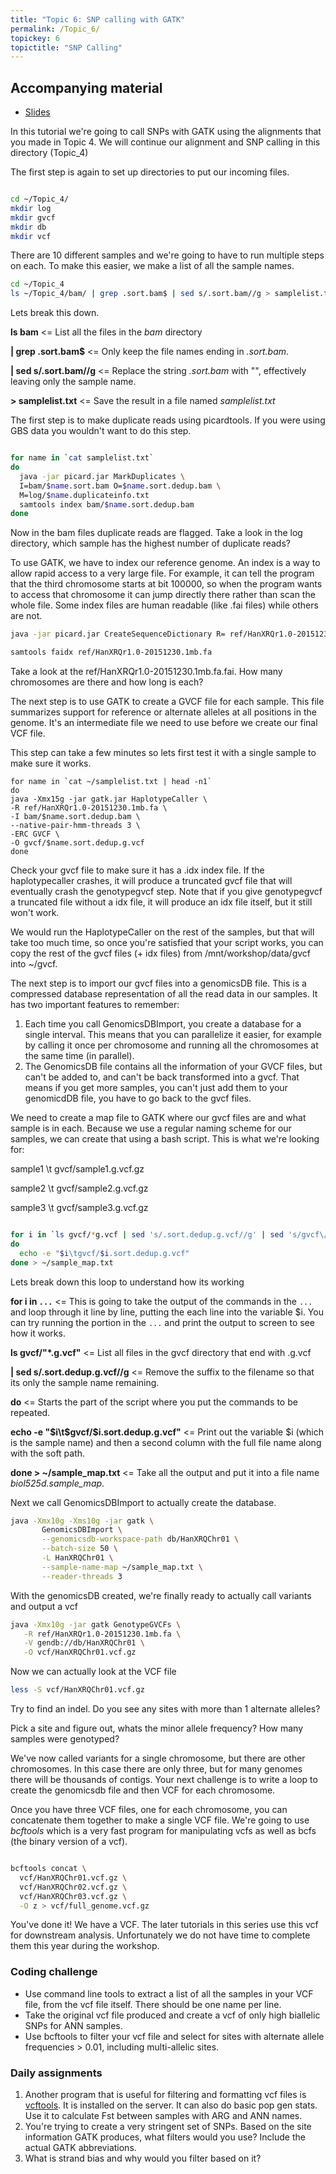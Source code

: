 ```yaml
---
title: "Topic 6: SNP calling with GATK"
permalink: /Topic_6/
topickey: 6
topictitle: "SNP Calling"
---
```


## Accompanying material
* [Slides](./Topic_6.pdf)

In this tutorial we're going to call SNPs with GATK using the alignments that you made in Topic 4. We will continue our alignment and SNP calling in this directory (Topic_4)

The first step is again to set up directories to put our incoming files.
```bash

cd ~/Topic_4/
mkdir log
mkdir gvcf
mkdir db
mkdir vcf
```

There are 10 different samples and we're going to have to run multiple steps on each. To make this easier, we make a list of all the sample names.
```bash
cd ~/Topic_4
ls ~/Topic_4/bam/ | grep .sort.bam$ | sed s/.sort.bam//g > samplelist.txt
```
Lets break this down. 

**ls bam** <= List all the files in the _bam_ directory

**\| grep .sort.bam$** <= Only keep the file names ending in _.sort.bam_.

**\| sed s/.sort.bam//g** <= Replace the string _.sort.bam_ with "", effectively leaving only the sample name.

**> samplelist.txt** <= Save the result in a file named _samplelist.txt_


The first step is to make duplicate reads using picardtools. If you were using GBS data you wouldn't want to do this step.

```bash

for name in `cat samplelist.txt` 
do
  java -jar picard.jar MarkDuplicates \
  I=bam/$name.sort.bam O=$name.sort.dedup.bam \
  M=log/$name.duplicateinfo.txt
  samtools index bam/$name.sort.dedup.bam
done 

```

Now in the bam files duplicate reads are flagged. Take a look in the log directory, which sample has the highest number of duplicate reads?


To use GATK, we have to index our reference genome. An index is a way to allow rapid access to a very large file. For example, it can tell the program that the third chromosome starts at bit 100000, so when the program wants to access that chromosome it can jump directly there rather than scan the whole file. Some index files are human readable (like .fai files) while others are not.
```bash
java -jar picard.jar CreateSequenceDictionary R= ref/HanXRQr1.0-20151230.1mb.fa O= ref/HanXRQr1.0-20151230.1mb.dict

samtools faidx ref/HanXRQr1.0-20151230.1mb.fa
```
Take a look at the ref/HanXRQr1.0-20151230.1mb.fa.fai. How many chromosomes are there and how long is each? 

The next step is to use GATK to create a GVCF file for each sample. This file summarizes support for reference or alternate alleles at all positions in the genome. It's an intermediate file we need to use before we create our final VCF file.

This step can take a few minutes so lets first test it with a single sample to make sure it works.
```
for name in `cat ~/samplelist.txt | head -n1` 
do 
java -Xmx15g -jar gatk.jar HaplotypeCaller \
-R ref/HanXRQr1.0-20151230.1mb.fa \
-I bam/$name.sort.dedup.bam \
--native-pair-hmm-threads 3 \
-ERC GVCF \
-O gvcf/$name.sort.dedup.g.vcf 
done
```
Check your gvcf file to make sure it has a .idx index file. If the haplotypecaller crashes, it will produce a truncated gvcf file that will eventually crash the genotypegvcf step. Note that if you give genotypegvcf a truncated file without a idx file, it will produce an idx file itself, but it still won't work.

We would run the HaplotypeCaller on the rest of the samples, but that will take too much time, so once you're satisfied that your script works, you can copy the rest of the gvcf files (+ idx files) from /mnt/workshop/data/gvcf into ~/gvcf.

The next step is to import our gvcf files into a genomicsDB file. This is a compressed database representation of all the read data in our samples. It has two important features to remember:

1. Each time you call GenomicsDBImport, you create a database for a single interval. This means that you can parallelize it easier, for example by calling it once per chromosome and running all the chromosomes at the same time (in parallel).
2. The GenomicsDB file contains all the information of your GVCF files, but can't be added to, and can't be back transformed into a gvcf. That means if you get more samples, you can't just add them to your genomicdDB file, you have to go back to the gvcf files.


We need to create a map file to GATK where our gvcf files are and what sample is in each. Because we use a regular naming scheme for our samples, we can create that using a bash script.
This is what we're looking for:

sample1 \t gvcf/sample1.g.vcf.gz

sample2 \t gvcf/sample2.g.vcf.gz

sample3 \t gvcf/sample3.g.vcf.gz

```bash

for i in `ls gvcf/*g.vcf | sed 's/.sort.dedup.g.vcf//g' | sed 's/gvcf\///g'`
do
  echo -e "$i\tgvcf/$i.sort.dedup.g.vcf"
done > ~/sample_map.txt

```

Lets break down this loop to understand how its working 

**for i in `...`** <= This is going to take the output of the commands in the `...` and loop through it line by line, putting the each line into the variable $i. You can try running the portion in the `...` and print the output to screen to see how it works.

**ls gvcf/"*.g.vcf"** <= List all files in the gvcf directory that end with .g.vcf

**\| sed s/.sort.dedup.g.vcf//g** <= Remove the suffix to the filename so that its only the sample name remaining.

**do** <= Starts the part of the script where you put the commands to be repeated.

**echo -e "$i\t$gvcf/$i.sort.dedup.g.vcf"** <= Print out the variable $i (which is the sample name) and then a second column with the full file name along with the soft path.

**done > ~/sample_map.txt** <= Take all the output and put it into a file name _biol525d.sample_map_.


Next we call GenomicsDBImport to actually create the database.
```bash
java -Xmx10g -Xms10g -jar gatk \
       GenomicsDBImport \
       --genomicsdb-workspace-path db/HanXRQChr01 \
       --batch-size 50 \
       -L HanXRQChr01 \
       --sample-name-map ~/sample_map.txt \
       --reader-threads 3
```

With the genomicsDB created, we're finally ready to actually call variants and output a vcf
```bash
java -Xmx10g -jar gatk GenotypeGVCFs \
   -R ref/HanXRQr1.0-20151230.1mb.fa \
   -V gendb://db/HanXRQChr01 \
   -O vcf/HanXRQChr01.vcf.gz
```
Now we can actually look at the VCF file

```bash
less -S vcf/HanXRQChr01.vcf.gz
```

Try to find an indel. Do you see any sites with more than 1 alternate alleles? 

Pick a site and figure out, whats the minor allele frequency? How many samples were genotyped? 

We've now called variants for a single chromosome, but there are other chromosomes. In this case there are only three, but for many genomes there will be thousands of contigs. Your next challenge is to write a loop to create the genomicsdb file and then VCF for each chromosome. 

Once you have three VCF files, one for each chromosome, you can concatenate them together to make a single VCF file. We're going to use _bcftools_ which is a very fast program for manipulating vcfs as well as bcfs (the binary version of a vcf).

```bash

bcftools concat \
  vcf/HanXRQChr01.vcf.gz \
  vcf/HanXRQChr02.vcf.gz \
  vcf/HanXRQChr03.vcf.gz \
  -O z > vcf/full_genome.vcf.gz

```

You've done it! We have a VCF. The later tutorials in this series use this vcf for downstream analysis. Unfortunately we do not have time to complete them this year during the workshop.

### Coding challenge
* Use command line tools to extract a list of all the samples in your VCF file, from the vcf file itself. There should be one name per line.
* Take the original vcf file produced and create a vcf of only high biallelic SNPs for ANN samples. 
* Use bcftools to filter your vcf file and select for sites with alternate allele frequencies > 0.01, including multi-allelic sites. 

### Daily assignments
1. Another program that is useful for filtering and formatting vcf files is [vcftools](https://vcftools.github.io/index.html). It is installed on the server. It can also do basic pop gen stats. Use it to calculate Fst between samples with ARG and ANN names.
2. You're trying to create a very stringent set of SNPs. Based on the site information GATK produces, what filters would you use? Include the actual GATK abbreviations.
3. What is strand bias and why would you filter based on it?



